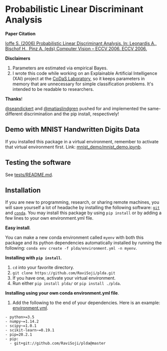 # Probabilistic Linear Discriminant Analysis

__Paper Citation__

[Ioffe S. (2006) Probabilistic Linear Discriminant Analysis. 
 In: Leonardis A., Bischof H., Pinz A. (eds) Computer Vision – ECCV 2006. 
 ECCV 2006.](ioffe2006plda.pdf)

__Disclaimers__

1. Parameters are estimated via empirical Bayes.
2. I wrote this code while working on an Explainable Artificial Intelligence 
    (XAI) project at the 
    [CoDaS Laboratory](http://shaftolab.com/people.html), 
    so it keeps parameters in memory that are unnecessary for simple 
    classification problems.
   It's intended to be readable to researchers.

__Thanks__!

[@seandickert](https://github.com/seandickert) and 
 [@matiaslindgren](https://github.com/matiaslindgren) pushed for and 
 implemented the same-different discrimination and the pip install, 
 respectively!

## Demo with MNIST Handwritten Digits Data

If you installed this package in a virtual environment, 
 remember to activate that virtual environment first.
Link: [mnist_demo/mnist_demo.ipynb](./mnist_demo/mnist_demo.ipynb).

## Testing the software

See [tests/README.md](./tests/README.md).

## Installation

If you are new to programming, research, or sharing remote machines, 
 you will save yourself a lot of headache by installing the following software:
 [`git`](https://git-scm.com/downloads) and 
 [`conda`](https://github.com/conda/conda).
You may install this package by using `pip install` or by adding a few lines 
 to your own environment.yml file.

__Easy install__.

You can make a new conda environment called `myenv` with both this package and 
 its python dependencies automatically installed by running the following: 
  `conda env create -f plda/environment.yml -n myenv`. 

__Installing with `pip install`__.

1. `cd` into your favorite directory.
2. `git clone https://github.com/RaviSoji/plda.git`
3. If you have one, activate your virtual environment.
4. Run either `pip install plda/` or `pip install ./plda`.

__Installing using your own conda environment.yml file__.

1. Add the following to the end of your dependencies.
   Here is an example: [environment.yml](./environment.yml).
  ```
  - python>=3.5
  - numpy~=1.14.2
  - scipy~=1.0.1
  - scikit-learn~=0.19.1
  - pip=20.2.1
  - pip:
    - git+git://github.com/RaviSoji/plda@master
  ```
